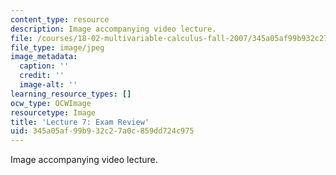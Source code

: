 ```yaml
---
content_type: resource
description: Image accompanying video lecture.
file: /courses/18-02-multivariable-calculus-fall-2007/345a05af99b932c27a0c859dd724c975_07.jpg
file_type: image/jpeg
image_metadata:
  caption: ''
  credit: ''
  image-alt: ''
learning_resource_types: []
ocw_type: OCWImage
resourcetype: Image
title: 'Lecture 7: Exam Review'
uid: 345a05af-99b9-32c2-7a0c-859dd724c975
---
```

Image accompanying video lecture.

